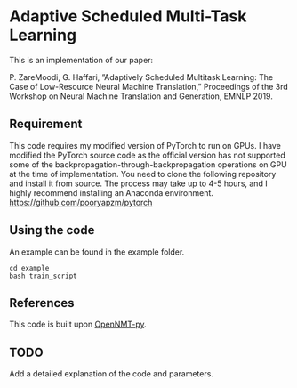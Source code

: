 # Adaptive Scheduled Multi-Task Learning

This is an implementation of our paper:

P. ZareMoodi, G. Haffari, ”Adaptively Scheduled Multitask Learning: The Case of Low-Resource Neural Machine Translation,” Proceedings of the 3rd Workshop on Neural Machine Translation and Generation, EMNLP 2019.

## Requirement
This code requires my modified version of PyTorch to run on GPUs. I have modified the PyTorch source code as the official version has not supported some of the
backpropagation-through-backpropagation operations on GPU at the time of implementation. You need to clone the following repository and install it from source. The process may take up to 4-5 hours, and I highly recommend installing an Anaconda environment.
https://github.com/pooryapzm/pytorch

## Using the code

An example can be found in the example folder.

```
cd example
bash train_script
```

## References

This code is built upon [OpenNMT-py](https://github.com/OpenNMT/OpenNMT-py).

## TODO
Add a detailed explanation of the code and parameters.

